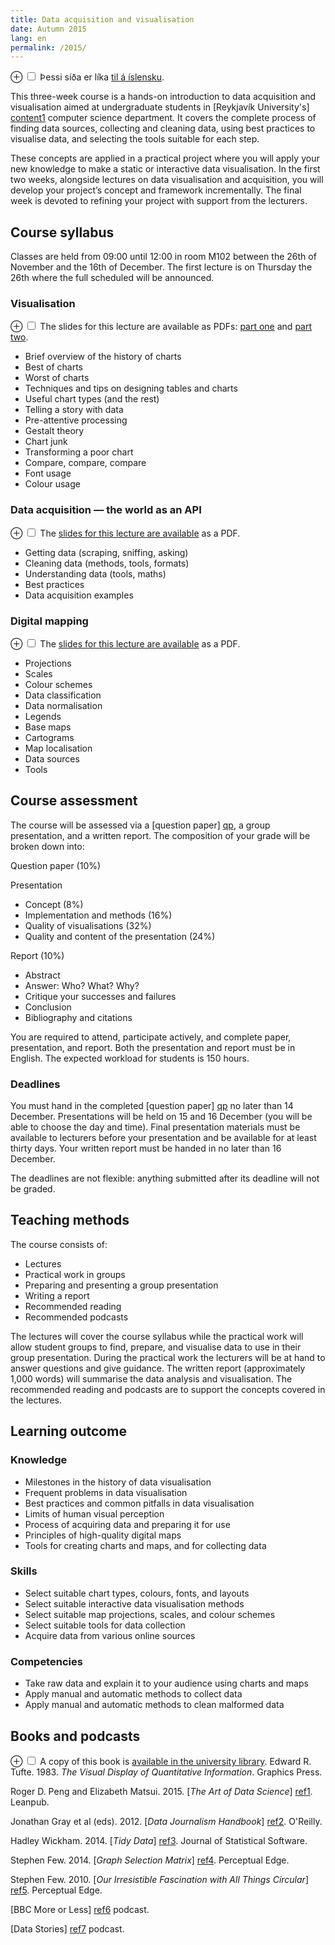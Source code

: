 ```yaml
---
title: Data acquisition and visualisation
date: Autumn 2015
lang: en
permalink: /2015/
---
```



<label for="mn-icelandic" class="margin-toggle">&#8853;</label>
<input type="checkbox" id="mn-icelandic" class="margin-toggle"/>
<span class="marginnote">Þessi síða er líka <a href="/2015/islenska/">til á íslensku</a>.</span>

This three-week course is a hands-on introduction to data acquisition and visualisation aimed at undergraduate students in
[Reykjavík University's] [content1] computer science department. It covers the complete process of finding data sources, collecting and cleaning data, using best practices to visualise data, and selecting the tools suitable for each step.
 
These concepts are applied in a practical project where you will apply your new knowledge to make a static or interactive data visualisation. In the first two weeks, alongside lectures on data visualisation and acquisition, you will develop your project’s concept and framework incrementally. The final week is devoted to refining your project with support from the lecturers.

[content1]: http://www.ru.is/


## Course syllabus

Classes are held from 09:00 until 12:00 in room M102 between the 26th of November and the 16th of  December.
The first lecture is on Thursday the 26th where the full scheduled will be announced.

### Visualisation

<label for="mn-design" class="margin-toggle">&#8853;</label>
<input type="checkbox" id="mn-design" class="margin-toggle"/>
<span class="marginnote">The slides for this lecture are available as PDFs: <a href="/2015/course-intro.pdf">part one</a> and <a href="/2015/design.pdf">part two</a>.</span>

* Brief overview of the history of charts
* Best of charts
* Worst of charts
* Techniques and tips on designing tables and charts
* Useful chart types (and the rest)
* Telling a story with data
* Pre-attentive processing
* Gestalt theory
* Chart junk
* Transforming a poor chart
* Compare, compare, compare
* Font usage
* Colour usage

### Data acquisition — the world as an API

<label for="mn-webapi" class="margin-toggle">&#8853;</label>
<input type="checkbox" id="mn-webapi" class="margin-toggle"/>
<span class="marginnote">The <a href="/2015/web-as-api.pdf">slides for this lecture are available</a> as a PDF.</span>

* Getting data (scraping, sniffing, asking)
* Cleaning data (methods, tools, formats)
* Understanding data (tools, maths)
* Best practices
* Data acquisition examples

### Digital mapping

<label for="mn-maps" class="margin-toggle">&#8853;</label>
<input type="checkbox" id="mn-maps" class="margin-toggle"/>
<span class="marginnote">The <a href="/2015/making-maps.pdf">slides for this lecture are available</a> as a PDF.</span>

* Projections
* Scales
* Colour schemes
* Data classification
* Data normalisation
* Legends
* Base maps
* Cartograms
* Map localisation
* Data sources
* Tools


## Course assessment

The course will be assessed via a [question paper] [qp], a group presentation, and a
written report. The composition of your grade will be broken down into:

Question paper (10%)

Presentation

  * Concept (8%)
  * Implementation and methods (16%)
  * Quality of visualisations (32%)
  * Quality and content of the presentation (24%)

Report (10%)

  * Abstract
  * Answer: Who? What? Why?
  * Critique your successes and failures
  * Conclusion
  * Bibliography and citations

You are required to attend, participate actively, and complete paper,
presentation, and report. Both the presentation and report must be in English.
The expected workload for students is 150 hours.

### Deadlines

You must hand in the completed [question paper] [qp] no later than 14 December.
Presentations will be held on 15 and 16 December (you will be able to choose
the day and time). Final presentation materials must be available to lecturers
before your presentation and be available for at least thirty days. Your
written report must be handed in no later than 16 December.

The deadlines are not flexible: anything submitted after its deadline will not
be graded.


## Teaching methods

The course consists of:

* Lectures
* Practical work in groups
* Preparing and presenting a group presentation
* Writing a report
* Recommended reading
* Recommended podcasts

The lectures will cover the course syllabus while the practical work will allow student groups to find, prepare, and visualise data to use in their group presentation. During the practical work the lecturers will be at hand to answer questions and give guidance. The written report (approximately 1,000 words) will summarise the data analysis and visualisation. The recommended reading and podcasts are to support the concepts covered in the lectures.


## Learning outcome

### Knowledge

* Milestones in the history of data visualisation
* Frequent problems in data visualisation
* Best practices and common pitfalls in data visualisation
* Limits of human visual perception
* Process of acquiring data and preparing it for use
* Principles of high-quality digital maps
* Tools for creating charts and maps, and for collecting data

### Skills

* Select suitable chart types, colours, fonts, and layouts
* Select suitable interactive data visualisation methods
* Select suitable map projections, scales, and colour schemes
* Select suitable tools for data collection
* Acquire data from various online sources

### Competencies

* Take raw data and explain it to your audience using charts and maps
* Apply manual and automatic methods to collect data
* Apply manual and automatic methods to clean malformed data


## Books and podcasts

<label for="mn-bookcopy" class="margin-toggle">&#8853;</label>
<input type="checkbox" id="mn-bookcopy" class="margin-toggle"/>
<span class="marginnote">A copy of this book is <a href="http://leitir.is/primo_library/libweb/action/dlDisplay.do?docId=ICE01_PRIMO001356766&amp;vid=ICE">available in the university library</a>.</span>
Edward R. Tufte. 1983. *The Visual Display of Quantitative Information*. Graphics Press.

Roger D. Peng and Elizabeth Matsui. 2015. [*The Art of Data Science*] [ref1]. Leanpub.

Jonathan Gray et al (eds). 2012. [*Data Journalism Handbook*] [ref2]. O'Reilly.

Hadley Wickham. 2014. [*Tidy Data*] [ref3]. Journal of Statistical Software.

Stephen Few. 2014. [*Graph Selection Matrix*] [ref4]. Perceptual Edge.

Stephen Few. 2010. [*Our Irresistible Fascination with All Things Circular*] [ref5]. Perceptual Edge.

[BBC More or Less] [ref6] podcast.

[Data Stories] [ref7] podcast.


[ref1]: https://leanpub.com/artofdatascience
[ref2]: http://datajournalismhandbook.org/
[ref3]: http://www.jstatsoft.org/article/view/v059i10/v59i10.pdf
[ref4]: https://www.perceptualedge.com/articles/misc/Graph_Selection_Matrix.pdf
[ref5]: http://www.perceptualedge.com/articles/visual_business_intelligence/our_fascination_with_all_things_circular.pdf
[ref6]: http://www.bbc.co.uk/programmes/p02nrss1
[ref7]: http://datastori.es/

[qp]: /2015/question-paper.pdf
